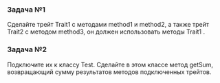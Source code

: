 ### Задача №1

Сделайте трейт Trait1 с методами method1 и method2, а также трейт Trait2 с методом method3, он должен использовать
методы Trait1 .

### Задача №2

Подключите их к классу Test. Сделайте в этом классе метод getSum, возвращающий сумму результатов методов подключенных
трейтов.